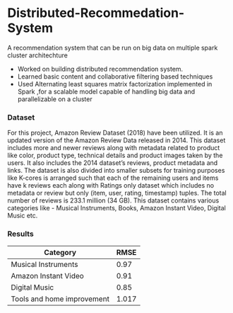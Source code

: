 # Distributed-Recommedation-System
A recommendation system that can be run on big data on multiple spark cluster architechture
- Worked on building distributed recommendation system.
- Learned basic content and collaborative filtering based techniques 
- Used Alternating least squares matrix factorization implemented in Spark ,for a scalable model capable of handling big data and parallelizable on a cluster

### Dataset
For this project, Amazon Review Dataset (2018) have been utilized. It is an updated version of the Amazon Review Data released in 2014. This dataset includes more and newer reviews along with metadata related to product like color, product type, technical details and product images taken by the users. It also includes the 2014 dataset’s reviews, product metadata and links. The dataset is also divided into smaller subsets for training purposes like K-cores is arranged such that each of the remaining users and items have k reviews each along with Ratings only dataset which includes no metadata or review but only (item, user, rating, timestamp) tuples. The total number of reviews is 233.1 million (34 GB). This dataset contains various categories like - Musical Instruments, Books, Amazon Instant Video, Digital Music etc.


### Results
| Category                   	| RMSE  	|
|----------------------------	|-------	|
| Musical Instruments        	| 0.97  	|
| Amazon Instant Video       	| 0.91  	|
| Digital Music              	| 0.85  	|
| Tools and home improvement 	| 1.017 	|



